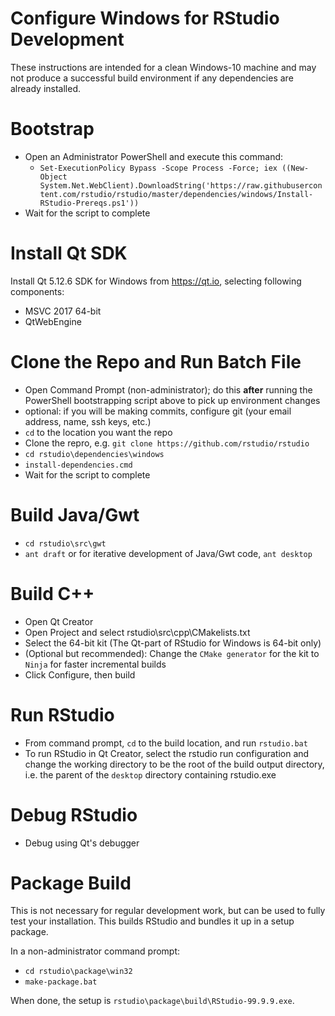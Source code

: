 Configure Windows for RStudio Development
=============================================================================

These instructions are intended for a clean Windows-10 machine and may not
produce a successful build environment if any dependencies are already 
installed.

Bootstrap
=============================================================================
- Open an Administrator PowerShell and execute this command:
    - `Set-ExecutionPolicy Bypass -Scope Process -Force; iex ((New-Object System.Net.WebClient).DownloadString('https://raw.githubusercontent.com/rstudio/rstudio/master/dependencies/windows/Install-RStudio-Prereqs.ps1'))`
- Wait for the script to complete

Install Qt SDK
=============================================================================
Install Qt 5.12.6 SDK for Windows from https://qt.io, selecting 
following components:

- MSVC 2017 64-bit
- QtWebEngine

Clone the Repo and Run Batch File
=============================================================================
- Open Command Prompt (non-administrator); do this **after** running the 
PowerShell bootstrapping script above to pick up environment changes
- optional: if you will be making commits, configure git (your email address, name, ssh keys, etc.)
- `cd` to the location you want the repo
- Clone the repro, e.g. `git clone https://github.com/rstudio/rstudio`
- `cd rstudio\dependencies\windows`
- `install-dependencies.cmd`
- Wait for the script to complete

Build Java/Gwt
=============================================================================
- `cd rstudio\src\gwt`
- `ant draft` or for iterative development of Java/Gwt code, `ant desktop`

Build C++
=============================================================================
- Open Qt Creator
- Open Project and select rstudio\src\cpp\CMakelists.txt
- Select the 64-bit kit (The Qt-part of RStudio for Windows is 64-bit only)
- (Optional but recommended): Change the `CMake generator` for the kit to 
`Ninja` for faster incremental builds
- Click Configure, then build

Run RStudio
=============================================================================
- From command prompt, `cd` to the build location, and run `rstudio.bat`
- To run RStudio in Qt Creator, select the rstudio run configuration and
change the working directory to be the root of the build output directory,
i.e. the parent of the `desktop` directory containing rstudio.exe 

Debug RStudio
=============================================================================
- Debug using Qt's debugger

Package Build
=============================================================================
This is not necessary for regular development work, but can be used to fully 
test your installation. This builds RStudio and bundles it up in a setup package.

In a non-administrator command prompt:
- `cd rstudio\package\win32`
- `make-package.bat`

When done, the setup is `rstudio\package\build\RStudio-99.9.9.exe`.

